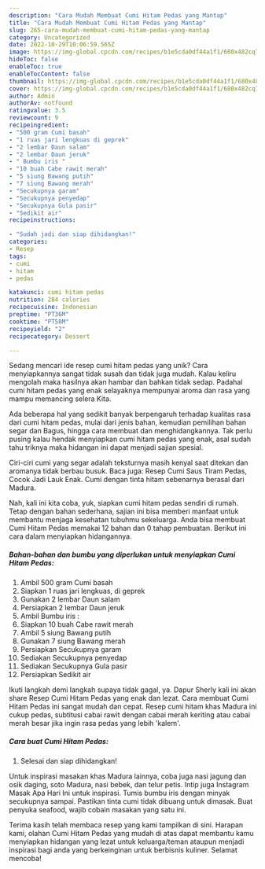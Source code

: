 ```yaml
---
description: "Cara Mudah Membuat Cumi Hitam Pedas yang Mantap"
title: "Cara Mudah Membuat Cumi Hitam Pedas yang Mantap"
slug: 265-cara-mudah-membuat-cumi-hitam-pedas-yang-mantap
category: Uncategorized
date: 2022-10-29T10:06:59.565Z
image: https://img-global.cpcdn.com/recipes/b1e5cda0df44a1f1/680x482cq70/cumi-hitam-pedas-foto-resep-utama.jpg
hideToc: false
enableToc: true
enableTocContent: false
thumbnail: https://img-global.cpcdn.com/recipes/b1e5cda0df44a1f1/680x482cq70/cumi-hitam-pedas-foto-resep-utama.jpg
cover: https://img-global.cpcdn.com/recipes/b1e5cda0df44a1f1/680x482cq70/cumi-hitam-pedas-foto-resep-utama.jpg
author: Admin
authorAv: notfound
ratingvalue: 3.5
reviewcount: 9
recipeingredient:
- "500 gram Cumi basah"
- "1 ruas jari lengkuas di geprek"
- "2 lembar Daun salam"
- "2 lembar Daun jeruk"
- " Bumbu iris "
- "10 buah Cabe rawit merah"
- "5 siung Bawang putih"
- "7 siung Bawang merah"
- "Secukupnya garam"
- "Secukupnya penyedap"
- "Secukupnya Gula pasir"
- "Sedikit air"
recipeinstructions:

- "Sudah jadi dan siap dihidangkan!"
categories:
- Resep
tags:
- cumi
- hitam
- pedas

katakunci: cumi hitam pedas 
nutrition: 284 calories
recipecuisine: Indonesian
preptime: "PT36M"
cooktime: "PT58M"
recipeyield: "2"
recipecategory: Dessert

---
```





Sedang mencari ide resep cumi hitam pedas yang unik? Cara menyiapkannya sangat tidak susah dan tidak juga mudah. Kalau keliru mengolah maka hasilnya akan hambar dan bahkan tidak sedap. Padahal cumi hitam pedas yang enak selayaknya mempunyai aroma dan rasa yang mampu memancing selera Kita.





Ada beberapa hal yang sedikit banyak berpengaruh terhadap kualitas rasa dari cumi hitam pedas, mulai dari jenis bahan, kemudian pemilihan bahan segar dan Bagus, hingga cara membuat dan menghidangkannya. Tak perlu pusing kalau hendak menyiapkan cumi hitam pedas yang enak,      asal sudah tahu triknya maka hidangan ini dapat menjadi sajian spesial.














Ciri-ciri cumi yang segar adalah teksturnya masih kenyal saat ditekan dan aromanya tidak berbau busuk. Baca juga: Resep Cumi Saus Tiram Pedas, Cocok Jadi Lauk Enak. Cumi dengan tinta hitam sebenarnya berasal dari Madura.






Nah, kali ini kita coba, yuk, siapkan cumi hitam pedas sendiri di rumah. Tetap dengan bahan sederhana, sajian ini bisa memberi manfaat untuk membantu menjaga kesehatan tubuhmu sekeluarga. Anda bisa membuat Cumi Hitam Pedas memakai 12 bahan dan 0 tahap pembuatan. Berikut ini cara dalam menyiapkan hidangannya.

<!--inarticleads1-->

##### Bahan-bahan dan bumbu yang diperlukan untuk menyiapkan Cumi Hitam Pedas:

1. Ambil 500 gram Cumi basah
1. Siapkan 1 ruas jari lengkuas, di geprek
1. Gunakan 2 lembar Daun salam
1. Persiapkan 2 lembar Daun jeruk
1. Ambil  Bumbu iris :
1. Siapkan 10 buah Cabe rawit merah
1. Ambil 5 siung Bawang putih
1. Gunakan 7 siung Bawang merah
1. Persiapkan Secukupnya garam
1. Sediakan Secukupnya penyedap
1. Sediakan Secukupnya Gula pasir
1. Persiapkan Sedikit air


Ikuti langkah demi langkah supaya tidak gagal, ya. Dapur Sherly kali ini akan share Resep Cumi Hitam Pedas yang enak dan lezat. Cara membuat Cumi Hitam Pedas ini sangat mudah dan cepat. Resep cumi hitam khas Madura ini cukup pedas, subtitusi cabai rawit dengan cabai merah keriting atau cabai merah besar jika ingin rasa pedas yang lebih &#39;kalem&#39;. 

<!--inarticleads2-->

##### Cara buat Cumi Hitam Pedas:


1. Selesai dan siap dihidangkan!

Untuk inspirasi masakan khas Madura lainnya, coba juga nasi jagung dan osik daging, soto Madura, nasi bebek, dan telur petis. Intip juga Instagram Masak Apa Hari Ini untuk inspirasi. Tumis bumbu iris dengan minyak secukupnya sampai. Pastikan tinta cumi tidak dibuang untuk dimasak. Buat penyuka seafood, wajib cobain masakan yang satu ini. 

Terima kasih telah membaca resep yang kami tampilkan di sini. Harapan kami, olahan Cumi Hitam Pedas yang mudah di atas dapat membantu kamu menyiapkan hidangan yang lezat untuk keluarga/teman ataupun menjadi inspirasi bagi anda yang berkeinginan untuk berbisnis kuliner. Selamat mencoba!
